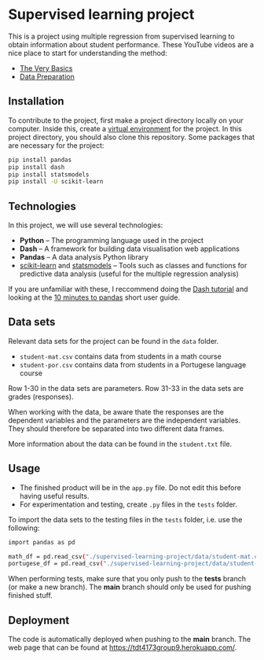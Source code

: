# Supervised learning project

This is a project using multiple regression from supervised learning to obtain information about student performance. These YouTube videos are a nice place to start for understanding the method:
- [The Very Basics]
- [Data Preparation]

## Installation

To contribute to the project, first make a project directory locally on your computer. Inside this, create a [virtual environment] for the project. In this project directory, you should also clone this repository. Some packages that are necessary for the project:

```sh
pip install pandas
pip install dash
pip install statsmodels
pip install -U scikit-learn
```


## Technologies
In this project, we will use several technologies:

- **Python** – The programming language used in the project
- **Dash** – A framework for building data visualisation web applications
- **Pandas** – A data analysis Python library
- [scikit-learn] and [statsmodels] – Tools such as classes and functions for predictive data analysis (useful for the multiple regression analysis)

If you are unfamiliar with these, I reccommend doing the [Dash tutorial] and looking at the [10 minutes to pandas] short user guide.


## Data sets

Relevant data sets for the project can be found in the `data` folder.
- `student-mat.csv` contains data from students in a math course
- `student-por.csv` contains data from students in a Portugese language course


Row 1-30 in the data sets are parameters. Row 31-33 in the data sets are grades (responses). 

When working with the data, be aware thate the responses are the dependent variables and the parameters are the independent variables. They should therefore be separated into two different data frames.

More information about the data can be found in the `student.txt` file.


## Usage

- The finished product will be in the `app.py` file. Do not edit this before having useful results. 
- For experimentation and testing, create `.py` files in the `tests` folder.

To import the data sets to the testing files in the `tests` folder, i.e. use the following:

```sh
import pandas as pd

math_df = pd.read_csv("./supervised-learning-project/data/student-mat.csv", sep=";")
portugese_df = pd.read_csv("./supervised-learning-project/data/student-por.csv", sep=";")
```

When performing tests, make sure that you only push to the **tests** branch (or make a new branch). The **main** branch should only be used for pushing finished stuff.


## Deployment

The code is automatically deployed when pushing to the **main** branch. The web page that can be found at https://tdt4173group9.herokuapp.com/.



[The Very Basics]: <https://www.youtube.com/watch?v=dQNpSa-bq4M>
[Data Preparation]: <https://www.youtube.com/watch?v=2I_AYIECCOQ&list=TLPQMTkxMDIwMjCcYgA12J8jGg&index=2>
[10 minutes to pandas]: <https://pandas.pydata.org/pandas-docs/stable/user_guide/10min.html#min>
[Dash tutorial]: <http://dash.plotly.com/installation>
[scikit-learn]: <https://scikit-learn.org/stable/>
[statsmodels]: <https://www.statsmodels.org/stable/index.html>
[virtual environment]: <https://www.geeksforgeeks.org/python-virtual-environment/>
